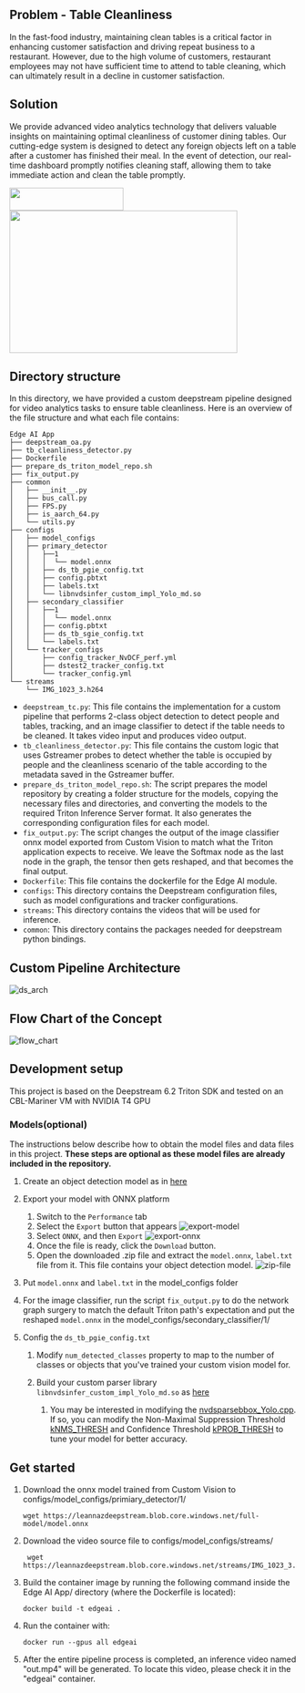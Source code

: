 ## Problem - Table Cleanliness
In the fast-food industry, maintaining clean tables is a critical factor in enhancing customer satisfaction and driving repeat business to a restaurant. However, due to the high volume of customers, restaurant employees may not have sufficient time to attend to table cleaning, which can ultimately result in a decline in customer satisfaction. 


## Solution
We provide advanced video analytics technology that delivers valuable insights on maintaining optimal cleanliness of customer dining tables. Our cutting-edge system is designed to detect any foreign objects left on a table after a customer has finished their meal. In the event of detection, our real-time dashboard promptly notifies cleaning staff, allowing them to take immediate action and clean the table promptly. 

<img src="images/status_color.png" width="200" height="40" />

<img src="images/TC-1024.gif" width="400" height="250"/>

## Directory structure

In this directory, we have provided a custom deepstream pipeline designed for video analytics tasks to ensure table cleanliness. Here is an overview of the file structure and what each file contains:
```
Edge AI App
├── deepstream_oa.py
├── tb_cleanliness_detector.py
├── Dockerfile
├── prepare_ds_triton_model_repo.sh
├── fix_output.py
├── common
│   ├── __init__.py
│   ├── bus_call.py
│   ├── FPS.py
│   ├── is_aarch_64.py
│   └── utils.py
├── configs
│   ├── model_configs
│   ├── primary_detector
│   │   ├──1
│   │   │  └── model.onnx   
│   │   ├── ds_tb_pgie_config.txt
│   │   ├── config.pbtxt
│   │   ├── labels.txt
│   │   └── libnvdsinfer_custom_impl_Yolo_md.so
│   ├── secondary_classifier
│   │   ├──1
│   │   │  └── model.onnx 
│   │   ├── config.pbtxt
│   │   ├── ds_tb_sgie_config.txt
│   │   └── labels.txt
│   └── tracker_configs
│       ├── config_tracker_NvDCF_perf.yml
│       ├── dstest2_tracker_config.txt
│       └── tracker_config.yml
└── streams
    └── IMG_1023_3.h264
```
- `deepstream_tc.py`: This file contains the implementation for a custom pipeline that performs 2-class object detection to detect people and tables, tracking, and an image classifier to detect if the table needs to be cleaned. It takes video input and produces video output.
- `tb_cleanliness_detector.py`: This file contains the custom logic that uses Gstreamer probes to detect whether the table is occupied by people and the cleanliness scenario of the table according to the metadata saved in the Gstreamer buffer.
- `prepare_ds_triton_model_repo.sh`: The script prepares the model repository by creating a folder structure for the models, copying the necessary files and directories, and converting the models to the required Triton Inference Server format. It also generates the corresponding configuration files for each model.
- `fix_output.py`: The script changes the output of the image classifier onnx model exported from Custom Vision to match what the Triton application expects to receive. We leave the Softmax node as the last node in the graph, the tensor then gets reshaped, and that becomes the final output.
- `Dockerfile`: This file contains the dockerfile for the Edge AI module.
- `configs`: This directory contains the Deepstream configuration files, such as model configurations and tracker configurations.
- `streams`: This directory contains the videos that will be used for inference.
- `common`: This directory contains the packages needed for deepstream python bindings.


## Custom Pipeline Architecture 
![ds_arch](images/ds_architecture.png)

## Flow Chart of the Concept
![flow_chart](images/flow_chart.png)

## Development setup
This project is based on the Deepstream 6.2 Triton SDK and tested on an CBL-Mariner VM with NVIDIA T4 GPU

### Models(optional)
The instructions below describe how to obtain the model files and data files in this project. **These steps are optional as these model files are already included in the repository.**

1. Create an object detection model as in [here](https://docs.microsoft.com/en-us/azure/cognitive-services/custom-vision-service/get-started-build-detector)

2. Export your model with ONNX platform
   1. Switch to the `Performance` tab
   2. Select the `Export` button that appears
      ![export-model](images/export-model.png)
   3. Select `ONNX`, and then `Export`
      ![export-onnx](images/export-onnx.png)
   4. Once the file is ready, click the `Download` button. 
   5. Open the downloaded .zip file and extract the `model.onnx`, `label.txt` file from it. This file contains your object detection model.
      ![zip-file](images/zip-file.png)

3. Put `model.onnx` and `label.txt` in the model_configs folder

4. For the image classifier, run the script `fix_output.py` to do the network graph surgery to match the default Triton path's expectation and put the reshaped `model.onnx` in the model_configs/secondary_classifier/1/ 
   
5. Config the `ds_tb_pgie_config.txt` 
   1. Modify `num_detected_classes` property to map to the number of classes or objects that you've trained your custom vision model for. 

   2. Build your custom parser library `libnvdsinfer_custom_impl_Yolo_md.so` as [here](https://github.com/leannhuang/custom-vision-parser-lib-for-nvidia-deepstream)
      1. You may be interested in modifying the [nvdsparsebbox_Yolo.cpp](https://github.com/leannhuang/custom-vision-parser-lib-for-nvidia-deepstream/blob/main/amd64/cv/nvdsparsebbox_Yolo.cpp). If so, you can modify the Non-Maximal Suppression Threshold [kNMS_THRESH](https://github.com/leannhuang/custom-vision-parser-lib-for-nvidia-deepstream/blob/main/amd64/cv/nvdsparsebbox_Yolo.cpp#L463) and Confidence Threshold [kPROB_THRESH](https://github.com/leannhuang/custom-vision-parser-lib-for-nvidia-deepstream/blob/main/amd64/cv/nvdsparsebbox_Yolo.cpp#L464) to tune your model for better accuracy.

## Get started
1. Download the onnx model trained from Custom Vision to configs/model_configs/primiary_detector/1/
    ```
    wget https://leannazdeepstream.blob.core.windows.net/full-model/model.onnx
    ```
   
2. Download the video source file to configs/model_configs/streams/
   ```
    wget https://leannazdeepstream.blob.core.windows.net/streams/IMG_1023_3.h264
    ```
   
3. Build the container image by running the following command inside the Edge AI App/ directory (where the Dockerfile is located):
    ```shell
    docker build -t edgeai .
    ```

4. Run the container with:
    ```shell
    docker run --gpus all edgeai
    ```

5. After the entire pipeline process is completed, an inference video named "out.mp4" will be generated. To locate this video, please check it in the "edgeai" container.




   